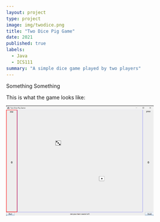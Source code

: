 ```yaml
---
layout: project
type: project
image: img/twodice.png
title: "Two Dice Pig Game"
date: 2021
published: true
labels:
  - Java
  - ICS111
summary: "A simple dice game played by two players"
---
```


Something Something

This is what the game looks like: 

<img class="resize" src="../img/twodicepig.png" style="width:400px; height:300px">

